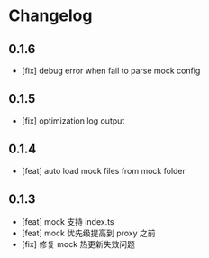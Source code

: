 # Changelog

## 0.1.6

- [fix] debug error when fail to parse mock config

## 0.1.5

- [fix] optimization log output

## 0.1.4

- [feat] auto load mock files from mock folder

## 0.1.3

- [feat] mock 支持 index.ts
- [feat] mock 优先级提高到 proxy 之前
- [fix] 修复 mock 热更新失效问题
